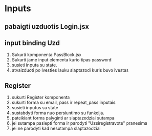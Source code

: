 # Inputs

## pabaigti uzduotis Login.jsx

## input binding Uzd

1. Sukurti komponenta PassBlock.jsx
2. Sukurti jame input elementa kurio tipas password
3. susieti inputa su state.
4. atvaizduoti po ivesties lauku slaptazodi kuris buvo ivestas

## Register

1. sukurti Register komponenta
2. sukurti forma su email, pass ir repeat_pass inputais
3. susieti inputus su state
4. sustabdyti forma nuo persiuntimo su funkcija.
5. pateikiant forma palyginti ar slaptazodziai sutampa
6. jei sutampa paslepti forma ir parodyti "Uzsiregistravote" pranesima
7. jei ne parodyti kad nesutampa slaptazodziai
